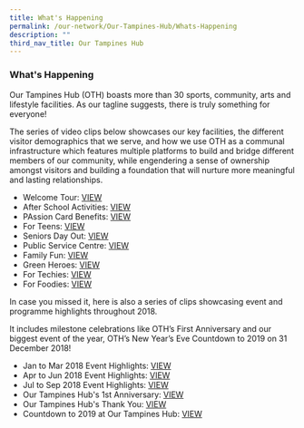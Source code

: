 ```yaml
---
title: What's Happening
permalink: /our-network/Our-Tampines-Hub/Whats-Happening
description: ""
third_nav_title: Our Tampines Hub
---
```

### What's Happening


Our Tampines Hub (OTH) boasts more than 30 sports, community, arts and lifestyle facilities. As our tagline suggests, there is truly something for everyone!

The series of video clips below showcases our key facilities, the different visitor demographics that we serve, and how we use OTH as a communal infrastructure which features multiple platforms to build and bridge different members of our community, while engendering a sense of ownership amongst visitors and building a foundation that will nurture more meaningful and lasting relationships.


* Welcome Tour: [VIEW](//)
* After School Activities: [VIEW](//)
* PAssion Card Benefits: [VIEW](//)
* For Teens: [VIEW](//)
* Seniors Day Out: [VIEW](//)
* Public Service Centre: [VIEW](//)
* Family Fun: [VIEW](//)
* Green Heroes: [VIEW](//)
* For Techies: [VIEW](//)
* For Foodies: [VIEW](//)

In case you missed it, here is also a series of clips showcasing event and programme highlights throughout 2018.

It includes milestone celebrations like OTH’s First Anniversary and our biggest event of the year, OTH’s New Year’s Eve Countdown to 2019 on 31 December 2018!

* Jan to  Mar 2018 Event Highlights: [VIEW](//)
* Apr to Jun 2018 Event Highlights: [VIEW](//)
* Jul to Sep 2018 Event Highlights: [VIEW](//)
* Our Tampines Hub's 1st Anniversary: [VIEW](//)
* Our Tampines Hub's Thank You: [VIEW](//)
* Countdown to 2019 at Our Tampines Hub: [VIEW](//)